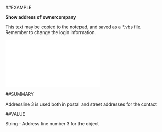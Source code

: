 
##EXAMPLE

**Show address of ownercompany**

This text may be copied to the notepad, and saved as a *.vbs file. Remember to change the login information.

![](..\..\Examples\vbs\SOAddress.vbs.txt)


##SUMMARY


Addressline 3 is used both in postal and street addresses for the contact



##VALUE

String - Address line number 3 for the object

